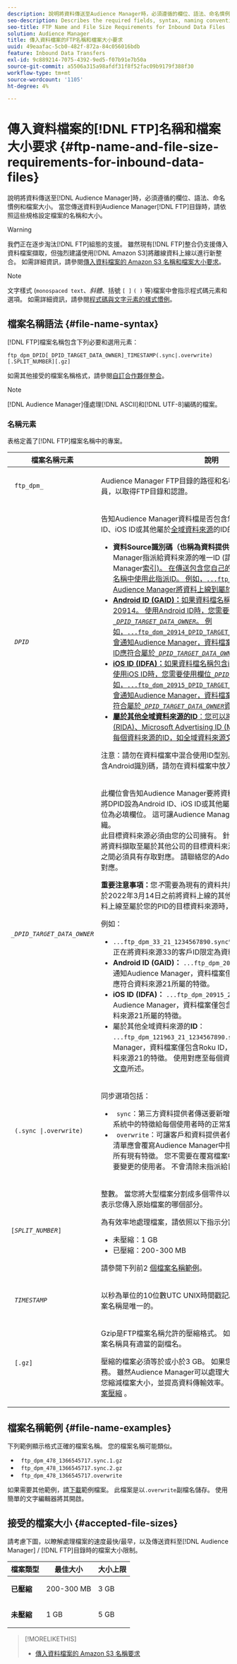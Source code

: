 ```yaml
---
description: 說明將資料傳送至Audience Manager時，必須遵循的欄位、語法、命名慣例和檔案大小。 將資料傳送至Audience ManagerFTP目錄時，請依照這些規格設定檔案的名稱和大小。
seo-description: Describes the required fields, syntax, naming conventions and file sizes you need to follow when sending data to Audience Manager. Set the names and sizes of your files according to these specifications when you send data to an Audience Manager FTP directory.
seo-title: FTP Name and File Size Requirements for Inbound Data Files
solution: Audience Manager
title: 傳入資料檔案的FTP名稱和檔案大小要求
uuid: 49eaafac-5cb0-482f-872a-84c056016bdb
feature: Inbound Data Transfers
exl-id: 9c889214-7075-4392-9ed5-f07b91e7b50a
source-git-commit: a5506a315a98afdf31f8f52fac09b9179f388f30
workflow-type: tm+mt
source-wordcount: '1105'
ht-degree: 4%

---
```


# 傳入資料檔案的[!DNL FTP]名稱和檔案大小要求 {#ftp-name-and-file-size-requirements-for-inbound-data-files}

說明將資料傳送至[!DNL Audience Manager]時，必須遵循的欄位、語法、命名慣例和檔案大小。 當您傳送資料到Audience Manager[!DNL FTP]目錄時，請依照這些規格設定檔案的名稱和大小。

>[!WARNING]
>
>我們正在逐步淘汰[!DNL FTP]組態的支援。 雖然現有[!DNL FTP]整合仍支援傳入資料檔案擷取，但強烈建議使用[!DNL Amazon S3]將離線資料上線以進行新整合。 如需詳細資訊，請參閱[傳入資料檔案的 Amazon S3 名稱和檔案大小要求](/help/using/integration/sending-audience-data/batch-data-transfer-explained/inbound-s3-filenames.md)。

>[!NOTE]
>
>文字樣式 (`monospaced text`、*斜體*、括號 `[ ]` `( )` 等)檔案中會指示程式碼元素和選項。 如需詳細資訊，請參閱[程式碼與文字元素的樣式慣例](../../../reference/code-style-elements.md)。

## 檔案名稱語法 {#file-name-syntax}

[!DNL FTP]檔案名稱包含下列必要和選用元素：

`ftp_dpm_DPID[_DPID_TARGET_DATA_OWNER]_TIMESTAMP(.sync|.overwrite)[.SPLIT_NUMBER][.gz]`

如需其他接受的檔案名稱格式，請參閱[自訂合作夥伴整合](/help/using/integration/sending-audience-data/custom-partner-integrations.md)。

>[!NOTE]
>
>[!DNL Audience Manager]僅處理[!DNL ASCII]和[!DNL UTF-8]編碼的檔案。

### 名稱元素

表格定義了[!DNL FTP]檔案名稱中的專案。

<table id="table_1EA97D75004148CE85F702427DB7E97A"> 
 <thead> 
  <tr> 
   <th colname="col1" class="entry"> 檔案名稱元素 </th> 
   <th colname="col2" class="entry"> 說明 </th> 
  </tr> 
 </thead>
 <tbody> 
  <tr> 
   <td colname="col1"> <p> <code> ftp_dpm_</code> </p> </td> 
   <td colname="col2"> <p><span class="keyword">Audience Manager</span> FTP目錄的路徑和名稱。 請聯絡您的帳戶管理員，以取得FTP目錄和認證。 </p> </td> 
  </tr> 
  <tr> 
   <td colname="col1"> <p> <code> <i>DPID</i> </code> </p> </td> 
   <td colname="col2"> <p>告知<span class="keyword">Audience Manager</span>資料檔是否包含您自己的使用者ID、Android ID、iOS ID或其他屬於<a href="/help/using/features/global-data-sources.md">全域資料來源</a>的ID的lD。 接受下列選項：</p> 
    <ul id="ul_818EB3EB2E5543F0B048BCEBB6699562"> 
     <li id="li_ED6B13CB49794F6BA3DB6D807F788BAF"> <b>資料Source識別碼（也稱為資料提供者識別碼）：</b>這是Audience Manager指派給資料來源的唯一ID (請參閱ID </a>的Audience Manager<a href="/help/using/reference/ids-in-aam.md">索引)。 在傳送包含您自己的使用者ID的資料時，在檔案名稱中使用此指派ID。 例如，<code>...ftp_dpm_21_123456789.sync</code>告訴<span class="keyword">Audience Manager</span>將資料上線到屬於資料來源21的ID。 </li> 
     <li id="li_1955911BA11F4F458227B77F383F25A3"> <b>Android ID (GAID)：</b>如果資料檔名稱包含Android ID，請使用ID 20914。 使用Android ID時，您需要使用欄位<code><i>_DPID_TARGET_DATA_OWNER</i></code>。 例如，<code>...ftp_dpm_20914_DPID_TARGET_DATA_OWNER_123456789.sync</code>會通知<span class="keyword">Audience Manager</span>，資料檔案僅包含Android ID，且這些ID應符合屬於<code><i>_DPID_TARGET_DATA_OWNER</i></code>資料來源的特徵。</li> 
     <li id="li_54E7734C121646AF82095806DD1AED61"> <b>iOS ID (IDFA)：</b>如果資料檔名稱包含iOS ID，請使用ID 20915。 使用iOS ID時，您需要使用欄位<code><i>_DPID_TARGET_DATA_OWNER</i></code>。 例如，<code>...ftp_dpm_20915_DPID_TARGET_DATA_OWNER_123456789.sync</code>會通知<span class="keyword">Audience Manager</span>，資料檔案僅包含iOS ID，且這些ID應符合屬於<code><i>_DPID_TARGET_DATA_OWNER</i></code>資料來源的特徵。</li>
     <li> <b>屬於其他全域資料來源的ID</b>：您可以將Roku ID加入Advertising (RIDA)、Microsoft Advertising ID (MAID)和其他ID。 使用對應至每個資料來源的ID，如<a href="/help/using/features/global-data-sources.md">全域資料來源文章</a>所述。</li> 
    </ul> <p> <p>注意：請勿在資料檔案中混合使用ID型別。 例如，如果您的檔案名稱包含Android識別碼，請勿在資料檔案中放入iOS ID或您自己的ID。 </p> </p> </td> 
  </tr> 
  <tr> 
   <td colname="col1"> <p> <code> <i>_DPID_TARGET_DATA_OWNER</i> </code> </p> </td> 
   <td colname="col2"> <p>此欄位會告知Audience Manager要將資料上線到的資料來源。 如果您將DPID設為Android ID、iOS ID或其他屬於全域資料來源的ID，則此欄位為必填欄位。 這可讓<span class="keyword">Audience Manager</span>將檔案資料連結回您的組織。 <br>此目標資料來源必須由您的公司擁有。 針對第二方資料共用目的，若要將資料擷取至屬於其他公司的目標資料來源，您的公司與目標資料來源之間必須具有存取對應。 請聯絡您的Adobe顧問或客戶支援，以設定對應。</p><p><b>重要注意事項：</b>您<i>不</i>需要為現有的資料共用關係請求對應（針對屬於您於2022年3月14日之前將資料上線的其他公司的目標資料來源）。 將資料上線至屬於您的PID的目標資料來源時，也不一定需要對應。 </p> <p>例如： </p> 
    <ul> 
     <li> <code>...ftp_dpm_33_21_1234567890.sync</code>告訴Audience Manager，您正在將資料來源33的客戶ID限定為資料來源21的特徵或訊號。 </li> 
     <li> <b>Android ID (GAID)：</b> <code>...ftp_dpm_20914_21_1234567890.sync</code>會通知<span class="keyword">Audience Manager</span>，資料檔案僅包含Android ID，且這些ID應符合資料來源21所屬的特徵。</li> 
     <li> <b>iOS ID (IDFA)：</b> <code>...ftp_dpm_20915_21_1234567890.sync</code>會通知<span class="keyword">Audience Manager</span>，資料檔案僅包含iOS ID，且這些ID應符合資料來源21所屬的特徵。</li>
     <li> 屬於其他全域資料來源的<b>ID</b>： <code>...ftp_dpm_121963_21_1234567890.sync</code>會告訴<span class="keyword">Audience Manager</span>，資料檔案僅包含Roku ID，而且這些ID應該符合屬於資料來源21的特徵。 使用對應至每個資料來源的ID，如<a href="/help/using/features/global-data-sources.md">全域資料來源文章</a>所述。</li> 
    </ul> </td> 
  </tr> 
  <tr> 
   <td colname="col1"> <p> <code> (.sync |.overwrite)</code> </p> </td> 
   <td colname="col2"> <p>同步選項包括： </p> <p> 
     <ul id="ul_DAAF61EC636C4456BECDDC34C3F86E83"> 
      <li id="li_6EC6DE442B4546AA9F4F800D65C8A4EC"> <code> sync</code>：第三方資料提供者傳送要新增或移除到Audience Manager系統中的特徵給每個使用者時的正常案例。 </li> 
      <li id="li_8FE8430C2C004F87835D55231A0D99C9"> <code> overwrite</code>：可讓客戶和資料提供者傳送每個使用者的特徵清單，清單應會覆寫Audience Manager中指定資料來源之這位使用者的所有現有特徵。 您不需要在覆寫檔案中加入所有使用者。 僅包含您要變更的使用者。 不會清除未指派給目標資料來源的特徵。 </li> 
     </ul> </p> </td> 
  </tr> 
  <tr> 
   <td colname="col1"> <p> <code>[<i>SPLIT_NUMBER</i>]</code> </p> </td> 
   <td colname="col2"> <p>整數。 當您將大型檔案分割成多個零件以縮短處理時間時使用。 數字表示您傳入原始檔案的哪個部分。 </p> <p>為有效率地處理檔案，請依照以下指示分割您的資料檔案： </p> 
    <ul id="ul_E9446C5CA42649658093904D49D4369C"> 
     <li id="li_B275708DFE3F49E29EFAE6B838429E39">未壓縮：1 GB </li> 
     <li id="li_A9638EB46ED14E0680B6575D5457E32F">已壓縮：200-300 MB </li> 
    </ul> <p>請參閱下列前2 <a href="../../../integration/sending-audience-data/batch-data-transfer-explained/inbound-ftp-filenames.md#file-name-examples">個檔案名稱範例</a>。 </p> </td> 
  </tr> 
  <tr> 
   <td colname="col1"> <p> <code> <i>TIMESTAMP</i> </code> </p> </td> 
   <td colname="col2"> <p>以秒為單位的10位數UTC UNIX時間戳記。 時間戳記有助於讓每個檔案名稱是唯一的。 </p> 
    <!-- 
     <p> <p>Note:  Audience Manager does not use the timestamp during processing of inbound files. The timestamp in the filename has been deprecated in Audience Manager but is still required for backwards compatibility. </p> </p> 
    --> </td> 
  </tr> 
  <tr> 
   <td colname="col1"> <p> <code> [.gz]</code> </p> </td> 
   <td colname="col2"> <p>Gzip是FTP檔案名稱允許的壓縮格式。 如果您使用檔案壓縮，請確定檔案名稱具有適當的副檔名。 </p> <p>壓縮的檔案必須等於或小於3 GB。 如果您的檔案較大，請洽詢客戶服務。 雖然Audience Manager可以處理大型檔案，但我們或許可以協助您縮減檔案大小，並提高資料傳輸效率。 請參閱傳入資料傳輸檔案的<a href="../../../integration/sending-audience-data/batch-data-transfer-explained/inbound-file-compression.md">檔案壓縮</a> 。 </p> </td> 
  </tr> 
 </tbody> 
</table>

## 檔案名稱範例 {#file-name-examples}

下列範例顯示格式正確的檔案名稱。 您的檔案名稱可能類似。

<ul class="simplelist"> 
 <li> <code> ftp_dpm_478_1366545717.sync.1.gz</code> </li> 
 <li> <code> ftp_dpm_478_1366545717.sync.2.gz</code> </li> 
 <li> <code> ftp_dpm_478_1366545717.overwrite</code> </li> 
</ul>

如果需要其他範例，請[下載](assets/ftp_dpm_1234_1445374061.overwrite)範例檔案。 此檔案是以`.overwrite`副檔名儲存。 使用簡單的文字編輯器將其開啟。

## 接受的檔案大小 {#accepted-file-sizes}

請考慮下圖，以瞭解處理檔案的速度最快/最早，以及傳送資料至[!DNL Audience Manager] / [!DNL FTP]目錄時的檔案大小限制。

<table id="table_59FCC63806684DF8BE54A1EAF224A234"> 
 <thead> 
  <tr> 
   <th colname="col1" class="entry"> 檔案類型 </th> 
   <th colname="col2" class="entry"> 最佳大小 </th> 
   <th colname="col3" class="entry"> 大小上限 </th> 
  </tr>
 </thead>
 <tbody> 
  <tr> 
   <td colname="col1"><b>已壓縮</b> </td> 
   <td colname="col2"> <p>200-300 MB </p> </td> 
   <td colname="col3"> <p>3 GB </p> </td> 
  </tr> 
  <tr> 
   <td colname="col1"><b>未壓縮</b> </td> 
   <td colname="col2"> <p>1 GB </p> </td> 
   <td colname="col3"> <p>5 GB </p> </td> 
  </tr> 
 </tbody> 
</table>

>[!MORELIKETHIS]
>
>* [傳入資料檔案的 Amazon S3 名稱要求](../../../integration/sending-audience-data/batch-data-transfer-explained/inbound-s3-filenames.md)
